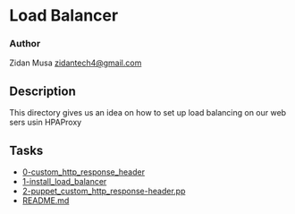 # Load Balancer
### Author
Zidan Musa <zidantech4@gmail.com>

## Description
This directory gives us an idea on how to set up load balancing on our web sers
usin HPAProxy

## Tasks
* [0-custom_http_response_header](0-custom_http_response_header)
* [1-install_load_balancer](1-install_load_balancer)
* [2-puppet_custom_http_response-header.pp](2-puppet_custom_http_response-header.pp)
* [README.md](README.md)
